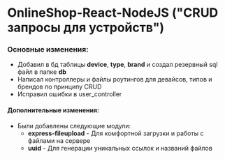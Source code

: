 # OnlineShop-React-NodeJS ("CRUD запросы для устройств")

### Основные изменения: 
* Добавил в бд таблицы **device**, **type**, **brand** и создал резервный sql файл в папке **db**
* Написал контроллеры и файлы роутингов для девайсов, типов и брендов по принципу CRUD
* Исправил ошибки в user_controller
#### Дополнительные изменения:
* Были добавлены следующие модули:
  * **express-fileupload** - Для комфортной загрузки и работы с файлами на сервере
  * **uuid** - Для генерации уникальных ссылок и названий файлов

